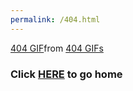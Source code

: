 ```yaml
---
permalink: /404.html
---
```


<p align="center">
<div class="tenor-gif-embed" data-postid="22163955" data-share-method="host" data-aspect-ratio="1" data-width="75%"><a href="https://tenor.com/view/404-gif-22163955">404 GIF</a>from <a href="https://tenor.com/search/404-gifs">404 GIFs</a></div> <script type="text/javascript" async src="https://tenor.com/embed.js"></script>

<h3>Click <a href="https://koraxial.github.io/">HERE</a> to go home</h3>
</p>
